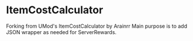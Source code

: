 # ItemCostCalculator
Forking from UMod's ItemCostCalculator by Arainrr
Main purpose is to add JSON wrapper as needed for ServerRewards.
